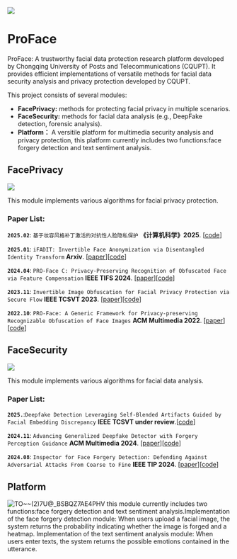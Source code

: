 ![](./FacePrivacy/PRO-Face.png)
# ProFace
ProFace: A trustworthy facial data protection research platform developed by Chongqing University of Posts and Telecommunications (CQUPT). It provides efficient implementations of versatile methods for facial data security analysis and privacy protection developed by CQUPT.

This project consists of several modules: 
- **FacePrivacy:** methods for protecting facial privacy in multiple scenarios.
- **FaceSecurity:** methods for facial data analysis (e.g., DeepFake detection, forensic analysis).
- **Platform：** A versitile platform for multimedia security analysis and privacy protection, this platform currently includes two functions:face forgery detection and text sentiment analysis.

## FacePrivacy

![](./FacePrivacy/PRO-Face%20S/assets/faceprivacy.jpg)

This module implements various algorithms for facial privacy protection.
### Paper List:
**`2025.02`**: `基于妆容风格补丁激活的对抗性人脸隐私保护` **《计算机科学》2025**.
[[code](https://github.com/lixionga/ProFace/tree/main/FacePrivacy/Makeup-privacy)]

**`2025.01`**: `iFADIT: Invertible Face Anonymization via Disentangled Identity Transform` **Arxiv**.
[[paper](http://arxiv.org/abs/2501.04390)][[code](https://github.com/lixionga/ProFace/tree/main/FacePrivacy/iFADIT)]

**`2024.04`**: `PRO-Face C: Privacy-Preserving Recognition of Obfuscated Face via Feature Compensation` **IEEE TIFS 2024**.
[[paper](https://ieeexplore.ieee.org/document/10499238)][[code](https://github.com/lixionga/ProFace/tree/main/FacePrivacy/PRO-Face%20C)]

**`2023.11`**: `Invertible Image Obfuscation for Facial Privacy Protection via Secure Flow` **IEEE TCSVT 2023**.
[[paper](https://ieeexplore.ieee.org/document/10366303/)][[code](https://github.com/lixionga/ProFace/tree/main/FacePrivacy/PRO-Face%20S)]

**`2022.10`**: `PRO-Face: A Generic Framework for Privacy-preserving Recognizable Obfuscation of Face Images` **ACM Multimedia 2022**.
[[paper](https://dl.acm.org/doi/10.1145/3503161.3548202)][[code](https://github.com/lixionga/ProFace/tree/main/FacePrivacy/PRO-Face)]

## FaceSecurity

![](./FacePrivacy/PRO-Face%20S/assets/facesecurity.png)

This module implements various algorithms for facial data analysis.
### Paper List:
**`2025.`**:`Deepfake Detection Leveraging Self-Blended Artifacts Guided by Facial Embedding Discrepancy` **IEEE TCSVT under review**.[[code](https://github.com/lixionga/ProFace/tree/main/FaceSecurity/EG)]

**`2024.11`**: `Advancing Generalized Deepfake Detector with Forgery Perception Guidance` **ACM Multimedia 2024**.
[[paper](https://doi.org/10.1145/3664647.3680713)][[code](https://github.com/lixionga/ProFace/tree/main/FaceSecurity/FPG)] 

**`2024.08`**: `Inspector for Face Forgery Detection: Defending Against Adversarial Attacks From Coarse to Fine` **IEEE TIP 2024**.
[[paper](https://doi.org/10.1109/TIP.2024.3434388)][[code](https://github.com/lixionga/ProFace/tree/main/FaceSecurity/Inspector)]

## Platform
![TO~~(2)7U@_BSBQZ7AE4PHV](https://github.com/user-attachments/assets/60072777-0df4-4fe5-948d-4b2b3e39678b)
this module currently includes two functions:face forgery detection and text sentiment analysis.Implementation of the face forgery detection module: When users upload a facial image, the system returns the probability indicating whether the image is forged and a heatmap. Implementation of the text sentiment analysis module: When users enter texts, the system returns the possible emotions contained in the utterance.
